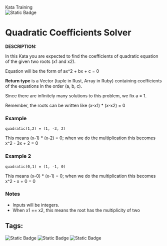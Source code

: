Kata Training <br>
![Static Badge](https://img.shields.io/badge/8kyu%20-%20black?style=flat&logo=codewars&labelColor=B1361E&color=black)

# Quadratic Coefficients Solver

**DESCRIPTION:**

In this Kata you are expected to find the coefficients of quadratic equation of the given two roots (x1 and x2).

Equation will be the form of ax^2 + bx + c = 0

**Return type** is a Vector (tuple in Rust, Array in Ruby) containing coefficients of the equations in the order (a, b, c).

Since there are infinitely many solutions to this problem, we fix a = 1.

Remember, the roots can be written like (x-x1) * (x-x2) = 0

### Example

```
quadratic(1,2) = (1, -3, 2)
```

This means (x-1) * (x-2) = 0; when we do the multiplication this becomes x^2 - 3x + 2 = 0

### Example 2

```
quadratic(0,1) = (1, -1, 0)
```

This means (x-0) * (x-1) = 0; when we do the multiplication this becomes x^2 - x + 0 = 0

### Notes

- Inputs will be integers.
- When x1 == x2, this means the root has the multiplicity of two

## Tags:

![Static Badge](https://img.shields.io/badge/fundamentals%20-%20purple?style=plastic) ![Static Badge](https://img.shields.io/badge/mathematics%20-%20royalblue?style=plastic) ![Static Badge](https://img.shields.io/badge/algebra%20-%20gold?style=plastic)